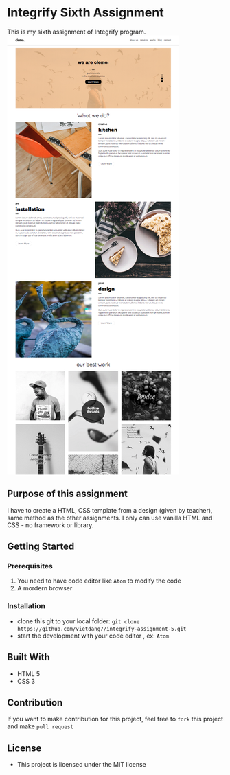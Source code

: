 # Integrify Sixth Assignment

This is my sixth assignment of Integrify program.
![Final Result](https://github.com/vietdang7/integrify-assignment-6/blob/master/img/result_6.png)


## Purpose of this assignment
I have to create a HTML, CSS template from a design (given by teacher), same method as the other  assignments. I only can use vanilla HTML and CSS - no framework or library.

## Getting Started
### Prerequisites
1. You need to have code editor like `Atom` to modify the code 
2. A mordern browser

### Installation
* clone this git to your local folder: `git clone https://github.com/vietdang7/integrify-assignment-5.git`
* start the development with your code editor , ex: `Atom`

## Built With
- HTML 5
- CSS 3


## Contribution
If you want to make contribution for this project, feel free to `fork` this project and make `pull request`

## License
- This project is licensed under the MIT license
